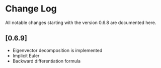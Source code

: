 # Change Log
All notable changes starting with the version 0.6.8 are documented here.


## [0.6.9]
- Eigenvector decomposition is implemented
- Implicit Euler
- Backward differentiation formula
